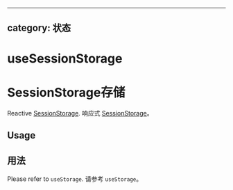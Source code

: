 <!--
 * @Author: wteano wzgtao@foxmail.com
 * @Date: 2025-10-29 09:19:17
 * @LastEditors: wteano wzgtao@foxmail.com
 * @LastEditTime: 2025-10-29 14:06:29
 * @FilePath: \vueuse\packages\core\useSessionStorage\index.md
 * @Description: 这是默认设置,请设置`customMade`, 打开koroFileHeader查看配置 进行设置: https://github.com/OBKoro1/koro1FileHeader/wiki/%E9%85%8D%E7%BD%AE
-->
---
category: 状态
---

# useSessionStorage
# SessionStorage存储

Reactive [SessionStorage](https://developer.mozilla.org/en-US/docs/Web/API/Window/sessionStorage).
响应式 [SessionStorage](https://developer.mozilla.org/en-US/docs/Web/API/Window/sessionStorage)。

## Usage
## 用法

Please refer to `useStorage`.
请参考 `useStorage`。